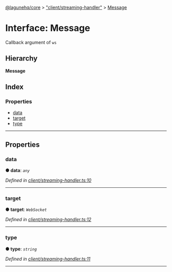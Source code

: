 [@lagunehq/core](../README.md) > ["client/streaming-handler"](../modules/_client_streaming_handler_.md) > [Message](../interfaces/_client_streaming_handler_.message.md)

# Interface: Message

Callback argument of `ws`

## Hierarchy

**Message**

## Index

### Properties

* [data](_client_streaming_handler_.message.md#data)
* [target](_client_streaming_handler_.message.md#target)
* [type](_client_streaming_handler_.message.md#type)

---

## Properties

<a id="data"></a>

###  data

**● data**: *`any`*

*Defined in [client/streaming-handler.ts:10](https://github.com/lagunehq/core/blob/9f0a933/src/client/streaming-handler.ts#L10)*

___
<a id="target"></a>

###  target

**● target**: *`WebSocket`*

*Defined in [client/streaming-handler.ts:12](https://github.com/lagunehq/core/blob/9f0a933/src/client/streaming-handler.ts#L12)*

___
<a id="type"></a>

###  type

**● type**: *`string`*

*Defined in [client/streaming-handler.ts:11](https://github.com/lagunehq/core/blob/9f0a933/src/client/streaming-handler.ts#L11)*

___

